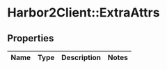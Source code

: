 # Harbor2Client::ExtraAttrs

## Properties
Name | Type | Description | Notes
------------ | ------------- | ------------- | -------------


